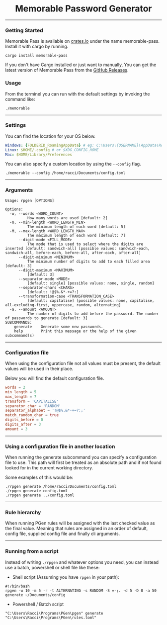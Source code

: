 <h1 align="center">Memorable Password Generator</h1>

---

### Getting Started

Memorable Pass is available on [crates.io](https://crates.io/crates/memorable-pass) under the name memorable-pass.
Install it with cargo by running.
```shell
cargo install memorable-pass
```

If you don't have Cargo installed or just want to manually,
You can get the latest version of Memorable Pass from the [GitHub Releases](https://github.com/AMTSupport/tools/releases/latest).

### Usage
From the terminel you can run with the default settings by invoking the command like:
```shell
./memorable
```
---
### Settings

You can find the location for your OS below.
```yaml
Windows: {FOLDERID_RoamingAppData} # eg: C:\Users\{USERNAME}\AppData\Roaming
Linux: $HOME/.config # or $XDG_CONFIG_HOME
Mac: $HOME/Library/Preferences
```

You can also specify a custom location by using the `--config` flag.
```shell
./memorable --config /home/racci/Documents/config.toml
```
---
### Arguments
```
Usage: rpgen [OPTIONS]

Options:
  -w, --words <WORD_COUNT>
          How many words are used [default: 2]
  -m, --min-length <WORD_LENGTH_MIN>
          The minimum length of each word [default: 5]
  -M, --max-length <WORD_LENGTH_MAX>
          The maximum length of each word [default: 7]
      --digit-mode <FILL_MODE>
          The mode that is used to select where the digits are inserted [default: sandwich-all] [possible values: sandwich-each, sandwich-all, before-each, before-all, after-each, after-all]
      --digit-minimum <MINIMUM>
          The minimum number of digits to add to each filled area [default: 3]
      --digit-maximum <MAXIMUM>
          [default: 3]
      --separator-mode <MODE>
          [default: single] [possible values: none, single, random]
      --separator-chars <CHARS>
          [default: !@$%.&*-+=?:]
      --transformation-case <TRANSFORMATION_CASE>
          [default: capitalise] [possible values: none, capitalise, all-excluding-first, uppercase, random, alternating]
  -a, --amount <AMOUNT>
          The number of digits to add before the password. The number of passwords to generate [default: 3]
SUBCOMMANDS:
    generate    Generate some new passwords.
    help        Print this message or the help of the given subcommand(s)
```

---

### Configuration file

When using the configuration file not all values must be present, the default values will be used in their place.

Below you will find the default configuration file.
```toml
words = 2
min_length = 5
max_length = 7
transform = 'CAPITALISE'
separator_char = 'RANDOM'
separator_alphabet = '!@$%.&*-+=?:;'
match_random_char = true
digits_before = 0
digits_after = 3
amount = 3
```

---

### Using a configuration file in another location
When running the generate subcommand you can specify a configuration file to use.
This path will first be treated as an absolute path and if not found looked for in the current working directory.

Some examples of this would be: 
```shell
./rpgen generate /home/racci/Documents/config.toml
./rpgen generate config.toml
./rpgen generate ../config.toml
```

---

### Rule hierarchy
When running PGen rules will be assigned with the last checked value as the final value.
Meaning that rules are assigned in an order of default, config file, supplied config file and finally cli arguments.

---

### Running from a script
Instead of writing `./rpgen` and whatever options you need, you can instead use a batch, powershell or shell file like these:
- Shell script (Assuming you have `rpgen` in your path):
```shell
#!/bin/bash
rpgen -w 10 -m 5 -r -t ALTERNATING -s RANDOM -S =-;. -d 5 -D 0 -a 50 generate ~/Documents/config
```
- Powershell / Batch script
```shell
"C:\Users\Racci\Programs\PGen\pgen" generate "C:\Users\Racci\Programs\PGen\rules.toml"
```
